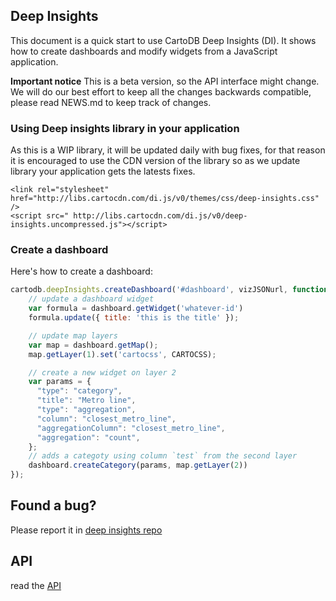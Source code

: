## Deep Insights

This document is a quick start to use CartoDB Deep Insights (DI). It shows how to create dashboards and modify widgets from a JavaScript application.

**Important notice**
This is a beta version, so the API interface might change. We will do our best effort to keep all the changes backwards compatible, please read NEWS.md to keep track of changes.

### Using Deep insights library in your application

As this is a WIP library, it will be updated daily with bug fixes, for that reason it is
encouraged to use the CDN version of the library so as we update library your application gets the latests fixes.

```htmlc
<link rel="stylesheet" href="http://libs.cartocdn.com/di.js/v0/themes/css/deep-insights.css" />
<script src=" http://libs.cartocdn.com/di.js/v0/deep-insights.uncompressed.js"></script>
```


### Create a dashboard

Here's how to create a dashboard:

```js
cartodb.deepInsights.createDashboard('#dashboard', vizJSONurl, function(err, dashboard) {
    // update a dashboard widget
    var formula = dashboard.getWidget('whatever-id')
    formula.update({ title: 'this is the title' });

    // update map layers
    var map = dashboard.getMap();
    map.getLayer(1).set('cartocss', CARTOCSS);

    // create a new widget on layer 2
    var params = {
      "type": "category",
      "title": "Metro line",
      "type": "aggregation",
      "column": "closest_metro_line",
      "aggregationColumn": "closest_metro_line",
      "aggregation": "count",
    };
    // adds a categoty using column `test` from the second layer
    dashboard.createCategory(params, map.getLayer(2))
});
```

## Found a bug?

Please report it in [deep insights repo](https://github.com/CartoDB/deep-insights.js/issues)


## API

read the [API](api.md)


